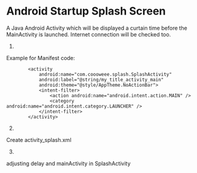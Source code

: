 # Android Startup Splash Screen
A Java Android Activity which will be displayed a curtain time before the MainActivity is launched. Internet connection will be checked too.

1.
Example for Manifest code:
```
        <activity
            android:name="com.coooweee.splash.SplashActivity"
            android:label="@string/my_title_activity_main"
            android:theme="@style/AppTheme.NoActionBar">
            <intent-filter>
                <action android:name="android.intent.action.MAIN" />
                <category android:name="android.intent.category.LAUNCHER" />
            </intent-filter>
        </activity>
```

2.
Create activity_splash.xml

3.
adjusting delay and mainActivity in SplashActivity 